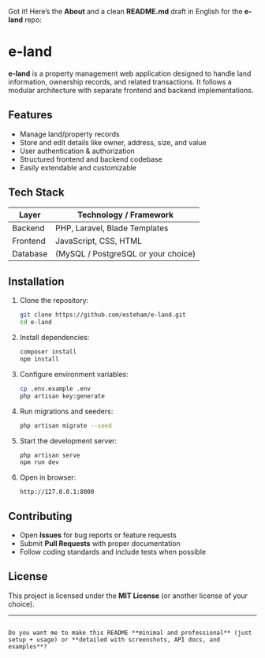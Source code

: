 Got it! Here’s the **About** and a clean **README.md** draft in English for the **e-land** repo:
# e-land

**e-land** is a property management web application designed to handle land information, ownership records, and related transactions. It follows a modular architecture with separate frontend and backend implementations.

## Features

- Manage land/property records  
- Store and edit details like owner, address, size, and value  
- User authentication & authorization  
- Structured frontend and backend codebase  
- Easily extendable and customizable  

## Tech Stack

| Layer      | Technology / Framework            |
|------------|-----------------------------------|
| Backend    | PHP, Laravel, Blade Templates     |
| Frontend   | JavaScript, CSS, HTML             |
| Database   | (MySQL / PostgreSQL or your choice)|

## Installation

1. Clone the repository:  
   ```bash
   git clone https://github.com/esteham/e-land.git
   cd e-land
   ```

2. Install dependencies:

   ```bash
   composer install
   npm install
   ```

3. Configure environment variables:

   ```bash
   cp .env.example .env
   php artisan key:generate
   ```

4. Run migrations and seeders:

   ```bash
   php artisan migrate --seed
   ```

5. Start the development server:

   ```bash
   php artisan serve
   npm run dev
   ```

6. Open in browser:

   ```
   http://127.0.0.1:8000
   ```

## Contributing

* Open **Issues** for bug reports or feature requests
* Submit **Pull Requests** with proper documentation
* Follow coding standards and include tests when possible

## License

This project is licensed under the **MIT License** (or another license of your choice).

---

```

Do you want me to make this README **minimal and professional** (just setup + usage) or **detailed with screenshots, API docs, and examples**?
```
